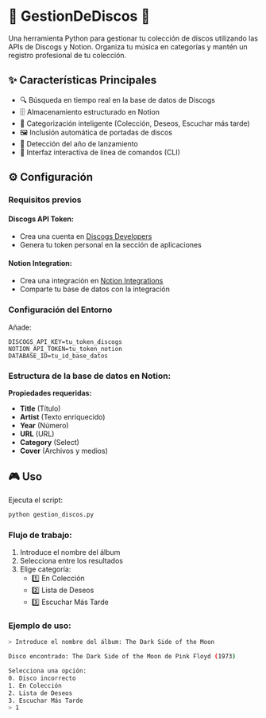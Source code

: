 # 🎵 GestionDeDiscos 🪩

Una herramienta Python para gestionar tu colección de discos utilizando las APIs de Discogs y Notion. Organiza tu música en categorías y mantén un registro profesional de tu colección.

## ✨ Características Principales
- 🔍 Búsqueda en tiempo real en la base de datos de Discogs
- 🗄️ Almacenamiento estructurado en Notion
- 📂 Categorización inteligente (Colección, Deseos, Escuchar más tarde)
- 🖼️ Inclusión automática de portadas de discos
- 📅 Detección del año de lanzamiento
- 🔄 Interfaz interactiva de línea de comandos (CLI)

## ⚙️ Configuración
### Requisitos previos
#### Discogs API Token:
- Crea una cuenta en [Discogs Developers](https://www.discogs.com/developers)
- Genera tu token personal en la sección de aplicaciones

#### Notion Integration:
- Crea una integración en [Notion Integrations](https://www.notion.so/my-integrations)
- Comparte tu base de datos con la integración

### Configuración del Entorno
Añade:
```
DISCOGS_API_KEY=tu_token_discogs
NOTION_API_TOKEN=tu_token_notion
DATABASE_ID=tu_id_base_datos
```

### Estructura de la base de datos en Notion:
**Propiedades requeridas:**
- **Title** (Título)
- **Artist** (Texto enriquecido)
- **Year** (Número)
- **URL** (URL)
- **Category** (Select)
- **Cover** (Archivos y medios)

## 🎮 Uso
Ejecuta el script:
```bash
python gestion_discos.py
```
### Flujo de trabajo:
1. Introduce el nombre del álbum
2. Selecciona entre los resultados
3. Elige categoría:
   - 1️⃣ En Colección
   - 2️⃣ Lista de Deseos
   - 3️⃣ Escuchar Más Tarde

### Ejemplo de uso:
```bash
> Introduce el nombre del álbum: The Dark Side of the Moon

Disco encontrado: The Dark Side of the Moon de Pink Floyd (1973)

Selecciona una opción:
0. Disco incorrecto
1. En Colección
2. Lista de Deseos
3. Escuchar Más Tarde
> 1
```
